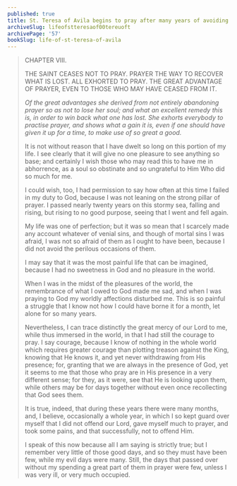 ```yaml
---
published: true
title: St. Teresa of Avila begins to pray after many years of avoiding it
archiveSlug: lifeofstteresaof00tereuoft
archivePage: '57'
bookSlug: life-of-st-teresa-of-avila
---
```


> CHAPTER VIII.
>
> THE SAINT CEASES NOT TO PRAY. PRAYER THE WAY TO RECOVER WHAT IS LOST. ALL EXHORTED TO PRAY. THE GREAT ADVANTAGE OF PRAYER, EVEN TO THOSE WHO MAY HAVE CEASED FROM IT.
>
> *Of the great advantages she derived from not entirely abandoning prayer so as not to lose her soul; and what an excellent remedy this is, in order to win back what one has lost. She exhorts everybody to practise prayer, and shows what a gain it is, even if one should have given it up for a time, to make use of so great a good.*
>
> It is not without reason that I have dwelt so long on this portion of my life. I see clearly that it will give no one pleasure to see anything so base; and certainly I wish those who may read this to have me in abhorrence, as a soul so obstinate and so ungrateful to Him Who did so much for me.
> 
> I could wish, too, I had permission to say how often at this time I failed in my duty to God, because I was not leaning on the strong pillar of prayer. I passed nearly twenty years on this stormy sea, falling and rising, but rising to no good purpose, seeing that I went and fell again.
> 
> My life was one of perfection; but it was so mean that I scarcely made any account whatever of venial sins, and though of mortal sins I was afraid, I was not so afraid of them as I ought to have been, because I did not avoid the perilous occasions of them.
> 
> I may say that it was the most painful life that can be imagined, because I had no sweetness in God and no pleasure in the world.
>
> When I was in the midst of the pleasures of the world, the remembrance of what I owed to God made me sad, and when I was praying to God my worldly affections disturbed me. This is so painful a struggle that I know not how I could have borne it for a month, let alone for so many years.
> 
> Nevertheless, I can trace distinctly the great mercy of our Lord to me, while thus immersed in the world, in that I had still the courage to pray. I say courage, because I know of nothing in the whole world which requires greater courage than plotting treason against the King, knowing that He knows it, and yet never withdrawing from His presence; for, granting that we are always in the presence of God, yet it seems to me that those who pray are in His presence in a very different sense; for they, as it were, see that He is looking upon them, while others may be for days together without even once recollecting that God sees them.
>
> It is true, indeed, that during these years there were many months, and, I believe, occasionally a whole year, in which I so kept guard over myself that I did not offend our Lord, gave myself much to prayer, and took some pains, and that successfully, not to offend Him.
> 
> I speak of this now because all I am saying is strictly true; but I remember very little of those good days, and so they must have been few, while my evil days were many. Still, the days that passed over without my spending a great part of them in prayer were few, unless I was very ill, or very much occupied.

